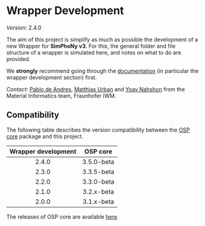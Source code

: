 # Wrapper Development
*Version*: 2.4.0

The aim of this project is simplify as much as possible the development of a new Wrapper for __SimPhoNy v3__.
For this, the general folder and file structure of a wrapper is simulated here, and notes on what to do are provided.

We **strongly** recommend going through the [documentation](https://simphony.readthedocs.io/)
(in particular the wrapper development section) first.

*Contact*: [Pablo de Andres](mailto:pablo.de.andres@iwm.fraunhofer.de), 
[Matthias Urban](mailto:matthias.urban@iwm.fraunhofer.de) and 
[Yoav Nahshon](mailto:yoav.nahshon@iwm.fraunhofer.de) from the 
Material Informatics team, Fraunhofer IWM.

## Compatibility

The following table describes the version compatibility between the [OSP core](https://github.com/simphony/osp-core/) package and this project.

| __Wrapper development__ | __OSP core__ |
|:-----------------------:|:------------:|
|          2.4.0          |  3.5.0-beta  |
|          2.3.0          |  3.3.5-beta  |
|          2.2.0          |  3.3.0-beta  |
|          2.1.0          |  3.2.x-beta  |
|          2.0.0          |  3.1.x-beta  |

The releases of OSP core are available [here](https://github.com/simphony/osp-core/releases).